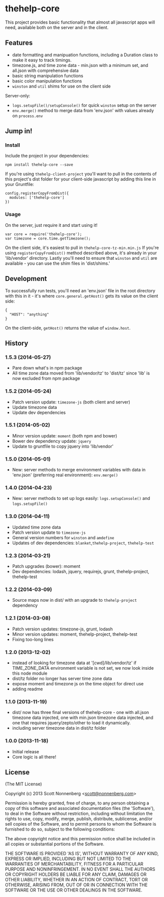 # thehelp-core

This project provides basic functionality that almost all javascript apps will need, available both on the server and in the client.

## Features

* date formatting and manipuation functions, including a Duration class to make it easy to track timings.
* timezone.js, and time zone data - min.json with a minimum set, and all.json with comprehensive data
* basic string manipulation functions
* basic color manipulation functions
* `winston` and `util` shims for use on the client side

Server-only:

* `logs.setupFile()/setupConsole()` for quick `winston` setup on the server
* `env.merge()` method to merge data from 'env.json' with values already on `process.env`

## Jump in!

### Install

Include the project in your dependencies:

```
npm install thehelp-core --save
```

If you're using `thehelp-client-project` you'll want to pull in the contents of this project's dist folder for your client-side javascript by adding this line in your Gruntfile:

```
config.registerCopyFromDist({
  modules: ['thehelp-core']
})
```

### Usage

On the server, just require it and start using it!

```
var core = require('thehelp-core');
var timezone = core.time.getTimezone();
```

On the client side, it's easiest to pull in `thehelp-core-tz-min.min.js` If you're using `registerCopyFromDist()` method described above, it's already in your 'lib/vendor' directory. Lastly you'll need to ensure that `winston` and `util` are available - you can use the shim files in 'dist/shims.'

## Development

To successfully run tests, you'll need an 'env.json' file in the root directory with this in it - it's where `core.general.getHost()` gets its value on the client side:

```
{
  "HOST": "anything"
}
```

On the client-side, `getHost()` returns the value of `window.host`.

## History

### 1.5.3 (2014-05-27)

* Pare down what's in npm package
* All time zone data moved from 'lib/vendor/tz' to 'dist/tz' since 'lib' is now excluded from npm package

### 1.5.2 (2014-05-24)

* Patch version update: `timezone-js` (both client and server)
* Update timezone data
* Update dev dependencies

### 1.5.1 (2014-05-02)

* Minor version update: `moment` (both npm and bower)
* Bower dev dependency update: `jquery`
* Update to gruntfile to copy jquery into 'lib/vendor'

### 1.5.0 (2014-05-01)

* New: server methods to merge environment variables with data in 'env.json' (preferring real environment): `env.merge()`

### 1.4.0 (2014-04-23)

* New: server methods to set up logs easily: `logs.setupConsole()` and `logs.setupFile()`

### 1.3.0 (2014-04-11)

* Updated time zone data
* Patch version update to `timezone-js`
* General version numbers for `winston` and `amdefine`
* Updates of dev dependencies: `blanket`,`thehelp-project`, `thehelp-test`

### 1.2.3 (2014-03-21)

* Patch upgrades (bower): moment
* Dev dependencies: lodash, jquery, requirejs, grunt, thehelp-project, thehelp-test

### 1.2.2 (2014-03-09)

* Source maps now in dist/ with an upgrade to `thehelp-project` dependency

### 1.2.1 (2014-03-08)

* Patch version updates: timezone-js, grunt, lodash
* Minor version updates: moment, thehelp-project, thehelp-test
* Fixing too-long lines

### 1.2.0 (2013-12-02)

* instead of looking for timezone data at '[cwd]/lib/vendor/tz' if TIME\_ZONE\_DATA environment variable is not set, we now look inside this node module
* dist/tz folder no longer has server time zone data
* expose moment and timezone js on the time object for direct use
* adding readme

### 1.1.0 (2013-11-19)

* dist/ now has three final versions of thehelp-core - one with all.json timezone data injected, one with min.json timezone data injected, and one that requires jquery/zepto/other to load it dynamically.
* including server timezone data in dist/tz folder

### 1.0.0 (2013-11-18)

* Initial release
* Core logic is all there!


## License

(The MIT License)

Copyright (c) 2013 Scott Nonnenberg &lt;scott@nonnenberg.com&gt;

Permission is hereby granted, free of charge, to any person obtaining
a copy of this software and associated documentation files (the
'Software'), to deal in the Software without restriction, including
without limitation the rights to use, copy, modify, merge, publish,
distribute, sublicense, and/or sell copies of the Software, and to
permit persons to whom the Software is furnished to do so, subject to
the following conditions:

The above copyright notice and this permission notice shall be
included in all copies or substantial portions of the Software.

THE SOFTWARE IS PROVIDED 'AS IS', WITHOUT WARRANTY OF ANY KIND,
EXPRESS OR IMPLIED, INCLUDING BUT NOT LIMITED TO THE WARRANTIES OF
MERCHANTABILITY, FITNESS FOR A PARTICULAR PURPOSE AND NONINFRINGEMENT.
IN NO EVENT SHALL THE AUTHORS OR COPYRIGHT HOLDERS BE LIABLE FOR ANY
CLAIM, DAMAGES OR OTHER LIABILITY, WHETHER IN AN ACTION OF CONTRACT,
TORT OR OTHERWISE, ARISING FROM, OUT OF OR IN CONNECTION WITH THE
SOFTWARE OR THE USE OR OTHER DEALINGS IN THE SOFTWARE.

